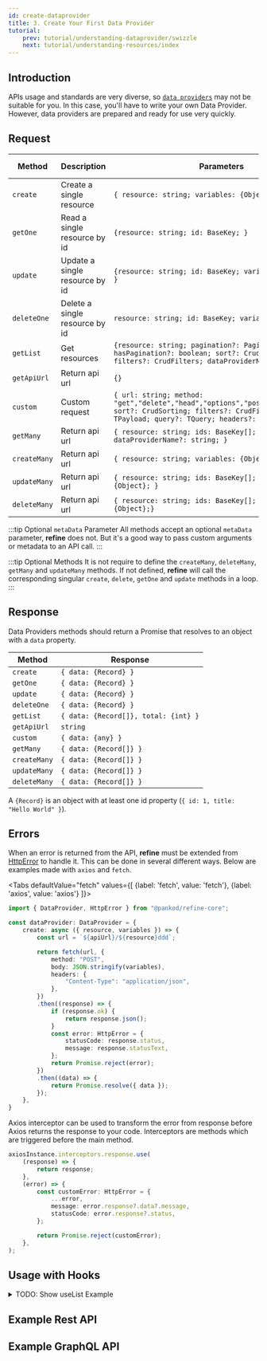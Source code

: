 ```yaml
---
id: create-dataprovider
title: 3. Create Your First Data Provider
tutorial:
    prev: tutorial/understanding-dataprovider/swizzle
    next: tutorial/understanding-resources/index
---
```


## Introduction

APIs usage and standards are very diverse, so [`data providers`](#) may not be suitable for you. 
In this case, you'll have to write your own Data Provider. 
However, data providers are prepared and ready for use very quickly.

## Request

| Method       | Description                    | Parameters                                                                                                                                                                     | Is Required |
| ------------ | ------------------------------ | ------------------------------------------------------------------------------------------------------------------------------------------------------------------------------ | ----------- |
| `create`     | Create a single resource       | `{ resource: string; variables: {Object}; }`                                                                                                                                   | true        |
| `getOne`     | Read a single resource by id   | `{resource: string; id: BaseKey; }`                                                                                                                                            | true        |
| `update`     | Update a single resource by id | `{resource: string; id: BaseKey; variables: {Object}; }`                                                                                                                       | true        |
| `deleteOne`  | Delete a single resource by id | `resource: string; id: BaseKey; variables?: {Object};`                                                                                                                         | true        |
| `getList`    | Get resources                  | `{resource: string; pagination?: Pagination; hasPagination?: boolean; sort?: CrudSorting; filters?: CrudFilters; dataProviderName?: string;}`                                  | true        |
| `getApiUrl`  | Return api url                 | `{}`                                                                                                                                                                           | true        |
| `custom`     | Custom request                 | `{ url: string; method: "get","delete","head","options","post","put","patch"; sort?: CrudSorting; filters?: CrudFilter[]; payload?: TPayload; query?: TQuery; headers?: {}; }` | false       |
| `getMany`    | Return api url                 | `{ resource: string; ids: BaseKey[]; dataProviderName?: string; }`                                                                                                             | false       |
| `createMany` | Return api url                 | `{ resource: string; variables: {Object}[]; }`                                                                                                                                 | false       |
| `updateMany` | Return api url                 | `{ resource: string; ids: BaseKey[]; variables: {Object}; }`                                                                                                                   | false       |
| `deleteMany` | Return api url                 | `{ resource: string; ids: BaseKey[]; variables?: {Object};}`                                                                                                                   | false       |

:::tip Optional `metaData` Parameter
All methods accept an optional `metaData` parameter, **refine** does not. 
But it's a good way to pass custom arguments or metadata to an API call.
:::

:::tip Optional Methods
It is not require to define the `createMany`, `deleteMany`, `getMany` and `updateMany` methods. 
If not defined, **refine** will call the corresponding singular `create`, `delete`, `getOne` and `update` methods in a loop.
:::

## Response

Data Providers methods should return a Promise that resolves to an object with a `data` property.

| Method       | Response                             |
| ------------ | ------------------------------------ |
| `create`     | `{ data: {Record} }`                 |
| `getOne`     | `{ data: {Record} }`                 |
| `update`     | `{ data: {Record} }`                 |
| `deleteOne`  | `{ data: {Record} }`                 |
| `getList`    | `{ data: {Record[]}, total: {int} }` |
| `getApiUrl`  | `string`                             |
| `custom`     | `{ data: {any} }`                    |
| `getMany`    | `{ data: {Record[]} }`               |
| `createMany` | `{ data: {Record[]} }`               |
| `updateMany` | `{ data: {Record[]} }`               |
| `deleteMany` | `{ data: {Record[]} }`               |

A `{Record}` is an object with at least one id property (`{ id: 1, title: "Hello World" }`).

## Errors

When an error is returned from the API, **refine** must be extended from [HttpError](../../../../packages/core/src/interfaces/HttpError.ts) to handle it. 
This can be done in several different ways. Below are examples made with `axios` and `fetch`.

<Tabs
    defaultValue="fetch"
    values={[
        {label: 'fetch', value: 'fetch'},
        {label: 'axios', value: 'axios'}
    ]}>
<TabItem value="fetch">

```ts title=dataProvider.ts
import { DataProvider, HttpError } from "@pankod/refine-core";

const dataProvider: DataProvider = {
    create: async ({ resource, variables }) => {
        const url = `${apiUrl}/${resource}ddd`;

        return fetch(url, {
            method: "POST",
            body: JSON.stringify(variables),
            headers: {
                "Content-Type": "application/json",
            },
        })
        .then((response) => {
            if (response.ok) {
                return response.json();
            }
            const error: HttpError = {
                statusCode: response.status,
                message: response.statusText,
            };
            return Promise.reject(error);
        })
        .then((data) => {
            return Promise.resolve({ data });
        });
    },
}
```
</TabItem>
<TabItem value="axios">

Axios interceptor can be used to transform the error from response before Axios returns the response to your code. Interceptors are methods which are triggered before the main method. 

```ts title=dataProvider.ts
axiosInstance.interceptors.response.use(
    (response) => {
        return response;
    },
    (error) => {
        const customError: HttpError = {
            ...error,
            message: error.response?.data?.message,
            statusCode: error.response?.status,
        };

        return Promise.reject(customError);
    },
);
```
</TabItem>
</Tabs>

## Usage with Hooks

<details><summary>TODO: Show useList Example</summary>
<p>

```ts
// TODO: Examples of using these methods with hooks:

const { data } = useList({
    resource: "posts",
    config: {
        pagination: {
            current: 1,
            pageSize: 10,
        }
    }
});

console.log(data);
// { 
//     data: [
//         {
//             id: 1,
//             title: "Hello World",
//         },
//         {
//             id: 2,
//             title: "refine",
//         }
//     ], 
//     total: 50
// }
```

</p>
</details>


## Example Rest API
## Example GraphQL API

